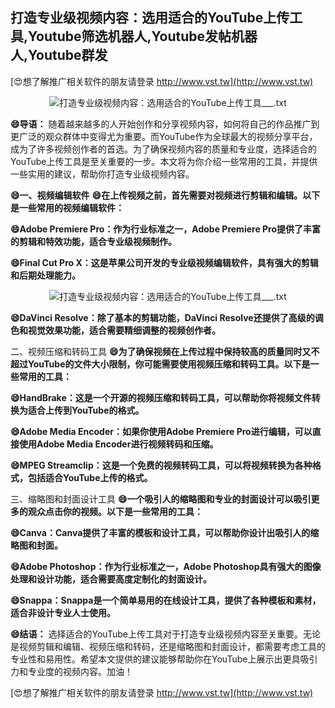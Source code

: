 ## **打造专业级视频内容：选用适合的YouTube上传工具,Youtube筛选机器人,Youtube发帖机器人,Youtube群发**

[😍想了解推广相关软件的朋友请登录 http://www.vst.tw](http://www.vst.tw)

 <center><img src="https://vst.tw/MP4/tuiguang/png/8.png" alt="打造专业级视频内容：选用适合的YouTube上传工具___.txt"></center>

**😄导语：**
随着越来越多的人开始创作和分享视频内容，如何将自己的作品推广到更广泛的观众群体中变得尤为重要。而YouTube作为全球最大的视频分享平台，成为了许多视频创作者的首选。为了确保视频内容的质量和专业度，选择适合的YouTube上传工具是至关重要的一步。本文将为你介绍一些常用的工具，并提供一些实用的建议，帮助你打造专业级视频内容。

**😄一、视频编辑软件**
**😄在上传视频之前，首先需要对视频进行剪辑和编辑。以下是一些常用的视频编辑软件：**

**😄Adobe Premiere Pro：作为行业标准之一，Adobe Premiere Pro提供了丰富的剪辑和特效功能，适合专业级视频制作。**

**😄Final Cut Pro X：这是苹果公司开发的专业级视频编辑软件，具有强大的剪辑和后期处理能力。**

 <center><img src="https://vst.tw/MP4/tuiguang/png/0.png" alt="打造专业级视频内容：选用适合的YouTube上传工具___.txt"></center>

**😄DaVinci Resolve：除了基本的剪辑功能，DaVinci Resolve还提供了高级的调色和视觉效果功能，适合需要精细调整的视频创作者。**

二、视频压缩和转码工具
**😄为了确保视频在上传过程中保持较高的质量同时又不超过YouTube的文件大小限制，你可能需要使用视频压缩和转码工具。以下是一些常用的工具：**

**😄HandBrake：这是一个开源的视频压缩和转码工具，可以帮助你将视频文件转换为适合上传到YouTube的格式。**

**😄Adobe Media Encoder：如果你使用Adobe Premiere Pro进行编辑，可以直接使用Adobe Media Encoder进行视频转码和压缩。**

**😄MPEG Streamclip：这是一个免费的视频转码工具，可以将视频转换为各种格式，包括适合YouTube上传的格式。**

三、缩略图和封面设计工具
**😄一个吸引人的缩略图和专业的封面设计可以吸引更多的观众点击你的视频。以下是一些常用的工具：**

**😄Canva：Canva提供了丰富的模板和设计工具，可以帮助你设计出吸引人的缩略图和封面。**

**😄Adobe Photoshop：作为行业标准之一，Adobe Photoshop具有强大的图像处理和设计功能，适合需要高度定制化的封面设计。**

**😄Snappa：Snappa是一个简单易用的在线设计工具，提供了各种模板和素材，适合非设计专业人士使用。**

**😄结语：**
选择适合的YouTube上传工具对于打造专业级视频内容至关重要。无论是视频剪辑和编辑、视频压缩和转码，还是缩略图和封面设计，都需要考虑工具的专业性和易用性。希望本文提供的建议能够帮助你在YouTube上展示出更具吸引力和专业度的视频内容。加油！

[😍想了解推广相关软件的朋友请登录 http://www.vst.tw](http://www.vst.tw)



